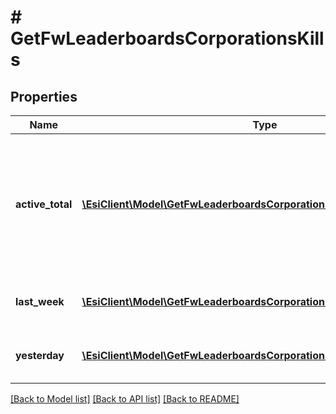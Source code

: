 # # GetFwLeaderboardsCorporationsKills

## Properties

Name | Type | Description | Notes
------------ | ------------- | ------------- | -------------
**active_total** | [**\EsiClient\Model\GetFwLeaderboardsCorporationsActiveTotalActiveTotal[]**](GetFwLeaderboardsCorporationsActiveTotalActiveTotal.md) | Top 10 ranking of corporations active in faction warfare by total kills. A corporation is considered \&quot;active\&quot; if they have participated in faction warfare in the past 14 days |
**last_week** | [**\EsiClient\Model\GetFwLeaderboardsCorporationsLastWeekLastWeek[]**](GetFwLeaderboardsCorporationsLastWeekLastWeek.md) | Top 10 ranking of corporations by kills in the past week |
**yesterday** | [**\EsiClient\Model\GetFwLeaderboardsCorporationsYesterdayYesterday[]**](GetFwLeaderboardsCorporationsYesterdayYesterday.md) | Top 10 ranking of corporations by kills in the past day |

[[Back to Model list]](../../README.md#models) [[Back to API list]](../../README.md#endpoints) [[Back to README]](../../README.md)
